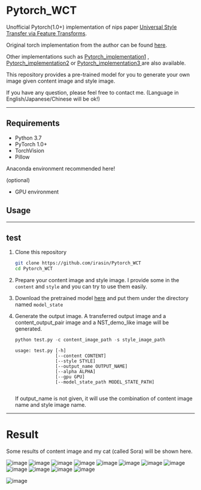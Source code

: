 # Pytorch_WCT

Unofficial Pytorch(1.0+) implementation of nips paper [Universal Style Transfer via Feature Transforms](https://arxiv.org/pdf/1705.08086.pdf).

Original torch implementation from the author can be found [here](https://github.com/Yijunmaverick/UniversalStyleTransfer).

Other implementations such as [Pytorch_implementation1](https://github.com/black-puppydog/PytorchWCT) , [Pytorch_implementation2](https://github.com/sunshineatnoon/PytorchWCT)  or [Pytorch_implementation3 ](https://github.com/pietrocarbo/deep-transfer)are also available.

This repository provides a pre-trained model for you to generate your own image given content image and style image. 

If you have any question, please feel free to contact me. (Language in English/Japanese/Chinese will be ok!)

------

## Requirements

- Python 3.7
- PyTorch 1.0+
- TorchVision
- Pillow

Anaconda environment recommended here!

(optional)

- GPU environment 



## Usage

------

## test

1. Clone this repository 

   ```bash
   git clone https://github.com/irasin/Pytorch_WCT
   cd Pytorch_WCT
   ```

2. Prepare your content image and style image. I provide some in the `content` and `style` and you can try to use them easily.

3. Download the pretrained model [here](https://drive.google.com/open?id=1tsaGnC7YbruBQNCp6qMmmaSTJiGuyoPA) and put them under the directory named `model_state`

4. Generate the output image. A transferred output image and a content_output_pair image and a NST_demo_like image will be generated.

   ```python
   python test.py -c content_image_path -s style_image_path
   ```

   ```
   usage: test.py [-h] 
                  [--content CONTENT] 
                  [--style STYLE]
                  [--output_name OUTPUT_NAME] 
                  [--alpha ALPHA] 
                  [--gpu GPU]
                  [--model_state_path MODEL_STATE_PATH]
   
   
   ```

   If output_name is not given, it will use the combination of content image name and style image name.

------

# Result

Some results of content image and my cat (called Sora) will be shown here.

![image](https://github.com/irasin/Pytorch_WCT/blob/master/res/IMG_0565_03_demo.jpg)
![image](https://github.com/irasin/Pytorch_WCT/blob/master/res/IMG_0565_04_demo.jpg)
![image](https://github.com/irasin/Pytorch_WCT/blob/master/res/IMG_0565_05_demo.jpg)
![image](https://github.com/irasin/Pytorch_WCT/blob/master/res/IMG_0565_1_demo.jpg)
![image](https://github.com/irasin/Pytorch_WCT/blob/master/res/IMG_0565_brideg_demo.jpg)
![image](https://github.com/irasin/Pytorch_WCT/blob/master/res/IMG_0565_feathers_demo.jpg)
![image](https://github.com/irasin/Pytorch_WCT/blob/master/res/IMG_0565_horse_demo.jpg)
![image](https://github.com/irasin/Pytorch_WCT/blob/master/res/IMG_0565_hosi_demo.jpg)
![image](https://github.com/irasin/Pytorch_WCT/blob/master/res/IMG_0565_hs6_demo.jpg)
![image](https://github.com/irasin/Pytorch_WCT/blob/master/res/IMG_0565_picasso_seated_nude_hr_demo.jpg.jpg)
![image](https://github.com/irasin/Pytorch_WCT/blob/master/res/IMG_0565_udnie_demo.jpg)
![image](https://github.com/irasin/Pytorch_WCT/blob/master/res/IMG_0565_wave_demo.jpg)


![image](https://github.com/irasin/Pytorch_WCT/blob/master/res/neko_hosi_demo.jpg)




